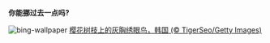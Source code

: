 
**你能挪过去一点吗?**

![bing-wallpaper](https://www.bing.com/th?id=OHR.WhiteEyes_ZH-CN1130380430_1920x1080.jpg)
[樱花树枝上的灰胸绣眼鸟，韩国 (© TigerSeo/Getty Images)](https://www.bing.com/search?q=%E7%81%B0%E8%83%B8%E7%BB%A3%E7%9C%BC%E9%B8%9F&amp;form=hpcapt&amp;mkt=zh-cn)
  